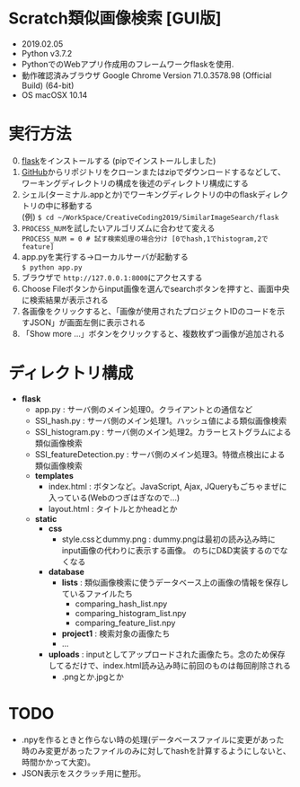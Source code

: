 # Scratch類似画像検索 [GUI版]
- 2019.02.05
- Python v3.7.2
- PythonでのWebアプリ作成用のフレームワークflaskを使用.
- 動作確認済みブラウザ Google Chrome Version 71.0.3578.98 (Official Build) (64-bit)
- OS macOSX 10.14

# 実行方法
0. [flask](https://pypi.org/project/Flask/1.0.2/)をインストールする (pipでインストールしました)
1. [GitHub](https://github.com/CreativeCoding2019/CreativeCoding2019)からリポジトリをクローンまたはzipでダウンロードするなどして、ワーキングディレクトリの構成を後述のディレクトリ構成にする
2. シェル(ターミナル.appとか)でワーキングディレクトリの中のflaskディレクトリの中に移動する</br>
(例) `$ cd ~/WorkSpace/CreativeCoding2019/SimilarImageSearch/flask `
3. `PROCESS_NUM`を試したいアルゴリズムに合わせて変える<br>
`PROCESS_NUM = 0 # 試す検索処理の場合分け [0でhash,1でhistogram,2でfeature]`
4. app.pyを実行する→ローカルサーバが起動する</br>
   `$ python app.py`
5. ブラウザで `http://127.0.0.1:8000`にアクセスする
6. Choose Fileボタンからinput画像を選んでsearchボタンを押すと、画面中央に検索結果が表示される
7. 各画像をクリックすると、「画像が使用されたプロジェクトIDのコードを示すJSON」が画面左側に表示される
8. 「Show more ...」ボタンをクリックすると、複数枚ずつ画像が追加される


# ディレクトリ構成
- **flask**
	- app.py                       : サーバ側のメイン処理0。クライアントとの通信など
	- SSI_hash.py                  : サーバ側のメイン処理1。ハッシュ値による類似画像検索
	- SSI_histogram.py             : サーバ側のメイン処理2。カラーヒストグラムによる類似画像検索
	- SSI_featureDetection.py      : サーバ側のメイン処理3。特徴点検出による類似画像検索
	- **templates**
		- index.html               : ボタンなど。JavaScript, Ajax, JQueryもごちゃまぜに入っている(Webのつぎはぎなので...)
		- layout.html              : タイトルとかheadとか
	- **static**
		- **css**
			- style.cssとdummy.png  : dummy.pngは最初の読み込み時にinput画像の代わりに表示する画像。 のちにD&D実装するのでなくなる
		- **database**
			- **lists**                : 類似画像検索に使うデータベース上の画像の情報を保存しているファイルたち
				- comparing_hash_list.npy
				- comparing_histogram_list.npy
				- comparing_feature_list.npy
			- **project1**             : 検索対象の画像たち
			- ...
		- **uploads**                  : inputとしてアップロードされた画像たち。念のため保存してるだけで、index.html読み込み時に前回のものは毎回削除される
			- .pngとか.jpgとか
# TODO
- .npyを作るときと作らない時の処理(データベースファイルに変更があった時のみ変更があったファイルのみに対してhashを計算するようにしないと、時間かかって大変)。
- JSON表示をスクラッチ用に整形。

